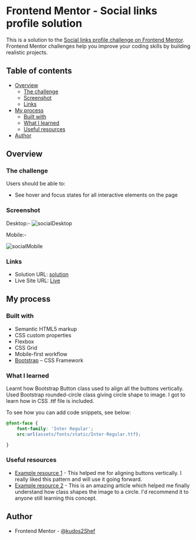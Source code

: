 ﻿# Frontend Mentor - Social links profile solution

This is a solution to the [Social links profile challenge on Frontend Mentor](https://www.frontendmentor.io/challenges/social-links-profile-UG32l9m6dQ). Frontend Mentor challenges help you improve your coding skills by building realistic projects. 

## Table of contents

- [Overview](#overview)
  - [The challenge](#the-challenge)
  - [Screenshot](#screenshot)
  - [Links](#links)
- [My process](#my-process)
  - [Built with](#built-with)
  - [What I learned](#what-i-learned)
  - [Useful resources](#useful-resources)
- [Author](#author)

## Overview

### The challenge

Users should be able to:

- See hover and focus states for all interactive elements on the page

### Screenshot

Desktop:-
![socialDesktop](https://github.com/kudos2Shef/social-links-profile/assets/16985060/173a0ca7-5673-4155-ba0a-af978e54d104)

Mobile:-

![socialMobile](https://github.com/kudos2Shef/social-links-profile/assets/16985060/3f82807e-8c4e-45ad-b773-4e8453560b1c)


### Links

- Solution URL: [solution](https://github.com/kudos2Shef/social-links-profile)
- Live Site URL: [Live](https://social-links-profile-ashen.vercel.app/)

## My process

### Built with

- Semantic HTML5 markup
- CSS custom properties
- Flexbox
- CSS Grid
- Mobile-first workflow
- [Bootstrap]( https://getbootstrap.com/) – CSS Framework


### What I learned

Learnt how Bootstrap Button class used to align all the buttons vertically. Used Bootstrap rounded-circle class giving circle shape to image. I got to learn how in CSS .ttf file is included. 

To see how you can add code snippets, see below:

```css
@font-face {
    font-family: 'Inter Regular';
    src:url(assets/fonts/static/Inter-Regular.ttf);

}
```

### Useful resources

- [Example resource 1](https://getbootstrap.com/docs/4.0/components/button-group/) - This helped me for aligning buttons vertically. I really liked this pattern and will use it going forward.
- [Example resource 2](https://www.w3schools.com/bootstrap5/bootstrap_images.php) - This is an amazing article which helped me finally understand how class shapes the image to a circle. I'd recommend it to anyone still learning this concept.


## Author

- Frontend Mentor - [@kudos2Shef](https://www.frontendmentor.io/profile/kudos2Shef)


